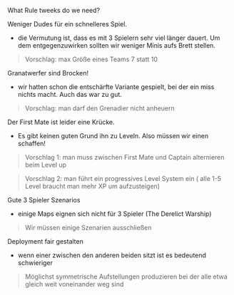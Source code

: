 What Rule tweeks do we need?

Weniger Dudes für ein schnelleres Spiel.
- die Vermutung ist, dass es mit 3 Spielern sehr viel länger dauert. Um dem entgegenzuwirken sollten wir weniger Minis aufs Brett stellen. 
> Vorschlag: max Größe eines Teams 7 statt 10

Granatwerfer sind Brocken!
- wir hatten schon die entschärfte Variante gespielt, bei der ein miss nichts macht. Auch das war zu gut. 
> Vorschlag: man darf den Grenadier nicht anheuern

Der First Mate ist leider eine Krücke. 
- Es gibt keinen guten Grund ihn zu Leveln. Also müssen wir einen schaffen!
> Vorschlag 1: man muss zwischen First Mate und Captain alternieren beim Level up

> Vorschlag 2: man führt ein progressives Level System ein ( alle 1-5 Level braucht man mehr XP um aufzusteigen)

Gute 3 Spieler Szenarios
- einige Maps eignen sich nicht für 3 Spieler (The Derelict Warship)

> Wir müssen einige Szenarien ausschließen

Deployment fair gestalten
- wenn einer zwischen den anderen beiden sitzt ist es bedeutend schwieriger

> Möglichst symmetrische Aufstellungen produzieren bei der alle etwa gleich weit voneinander weg sind
